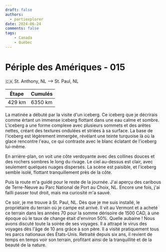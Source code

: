 ```yaml
---
draft: false
authors:
  - partiexplorer
date: 2024-06-24
comments: false
tags:
    - Canada
    - Québec
---
```


# Périple des Amériques - 015

🇨🇦 St. Anthony, NL --> St. Paul, NL

|  Étape  |   Cumulés   |
|---------|-------------|
|  429 km |     6350 km |

La matinée a débuté par la visite d'un iceberg. Ce iceberg que je décrirais comme értant un immense iceberg flottant dans une eau calme et sombre. L'iceberg a une forme complexe avec plusieurs sommets et des arêtes nettes, créant des textures ondulées et striées à sa surface. La base de l'iceberg est légèrement immergée, révélant une teinte turquoise là où la glace rencontre l'eau, ce qui contraste avec le blanc éclatant de l'iceberg lui-même.

En arrière-plan, on voit une côte verdoyante avec des collines douces et des rochers sombres le long du rivage. Le ciel au-dessus est clair, avec seulement quelques nuages dispersés. La scène est paisible, et l'iceberg semble isolé, flottant tranquillement près de la côte.

Puis la route m'a guidé pour le reste de la journée. J'ai aperçu des caribous de Terre-Neuve au Parc National de Port au Choix, NL. Encore une fois, j'ai failli passer tout droit, mais ma curiosité m'a sauvé.

Ce soir, je me trouve à St. Paul, NL. Dès que je me suis installé, le propriétaire du terrain où je campe est arrivé. Il vit au Vermont et a acheté ce terrain dans les années 70 pour la somme dérisoire de 1500 CAD, à une époque où le taux de change était d'environ 50%. Quelle aubaine ! Nous avons discuté toute la soirée de ses voyages. Il a attrapé le virus des voyages dès l'âge de 10 ans grâce à son père. Il a visité pratiquement tous les parcs nationaux des États-Unis. Retraité depuis six ans, il revient de temps en temps voir son terrain, profitant ainsi de la tranquillité et de la beauté de la nature.
